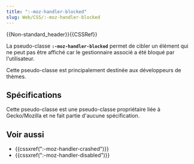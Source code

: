 ```yaml
---
title: ":-moz-handler-blocked"
slug: Web/CSS/:-moz-handler-blocked
---
```


{{Non-standard_header}}{{CSSRef}}

La pseudo-classe **`:-moz-handler-blocked`** permet de cibler un élément qui ne peut pas être affiché car le gestionnaire associé a été bloqué par l'utilisateur.

Cette pseudo-classe est principalement destinée aux développeurs de thèmes.

## Spécifications

Cette pseudo-classe est une pseudo-classe propriétaire liée à Gecko/Mozilla et ne fait partie d'aucune spécification.

## Voir aussi

- {{cssxref(":-moz-handler-crashed")}}
- {{cssxref(":-moz-handler-disabled")}}
